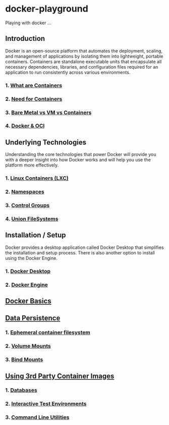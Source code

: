 # docker-playground

Playing with docker ...

## Introduction

Docker is an open-source platform that automates the deployment, scaling, and management of applications by isolating them into lightweight, portable containers. Containers are standalone executable units that encapsulate all necessary dependencies, libraries, and configuration files required for an application to run consistently across various environments.

### 1. [What are Containers](docs/introduction/whatAreContainers.md)

### 2. [Need for Containers](docs/introduction/needForContainers.md)

### 3. [Bare Metal vs VM vs Containers](docs/introduction/bm-vm-container.md)

### 4. [Docker & OCI](docs/introduction/oci.md)

## Underlying Technologies

Understanding the core technologies that power Docker will provide you with a deeper insight into how Docker works and will help you use the platform more effectively.

### 1. [Linux Containers (LXC)](docs/underlyingTech/linuxContainers.md)

### 2. [Namespaces](docs/underlyingTech/namespaces.md)

### 3. [Control Groups](docs/underlyingTech/controlGroups.md)

### 4. [Union FileSystems](docs/underlyingTech/unionFileSystems.md)

## Installation / Setup

Docker provides a desktop application called Docker Desktop that simplifies the installation and setup process. There is also another option to install using the Docker Engine.

### 1. [Docker Desktop](docs/installation-setup/dockerDesktop.md)

### 2. [Docker Engine](docs/installation-setup/dockerEngine.md)

## [Docker Basics](docs/dockerBasics/dockerBasics.md)

## [Data Persistence](docs/dataPersistence/dataPersistance.md)

### 1. [Ephemeral container filesystem](docs/dataPersistence/ephemeralFS.md)

### 2. [Volume Mounts](docs/dataPersistence/volumeMounts.md)

### 3. [Bind Mounts](docs/dataPersistence/bindMounts.md)

## [Using 3rd Party Container Images](docs/thirdPartyImages/usingThirdPartyImages.md)

### 1. [Databases](docs/thirdPartyImages/databases.md)

### 2. [Interactive Test Environments](docs/thirdPartyImages/interactiveTestEnvironments.md)

### 3. [Command Line Utilities](docs/thirdPartyImages/commandLineUtilities.md)

